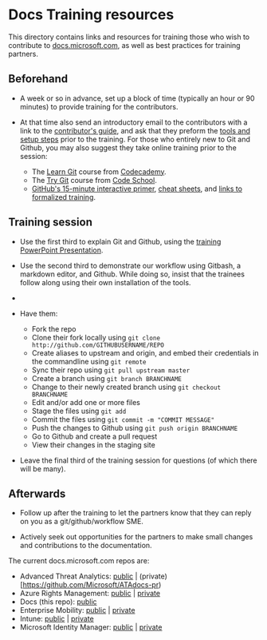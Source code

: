 # Docs Training resources

This directory contains links and resources for training those who wish to contribute to [docs.microsoft.com](docs.microsoft.com), as well as best practices for training partners.

## Beforehand

* A week or so in advance, set up a block of time (typically an hour or 90 minutes) to provide training for the contributors.

* At that time also send an introductory email to the contributors with a link to the [contributor's guide](https://github.com/Microsoft/Docs/tree/master/ContributorGuide), and ask that they preform the [tools and setup steps](https://github.com/Microsoft/Docs/blob/master/ContributorGuide/tools-and-setup.md) prior to the training. For those who entirely new to Git and Github, you may also suggest they take online training prior to the session:
   * The [Learn Git](https://www.codecademy.com/learn/learn-git) course from [Codecademy](https://www.codecademy.com).
   * The [Try Git](https://www.codeschool.com/courses/try-git) course from [Code School](https://www.codeschool.com]).
   * [GitHub's 15-minute interactive primer](https://try.github.io/), [cheat sheets](https://training.github.com/kit/), and [links to formalized training](https://services.github.com/).

## Training session

* Use the first third to explain Git and Github, using the [training PowerPoint Presentation](git-github-workflow-training.pptx).

* Use the second third to demonstrate our workflow using Gitbash, a markdown editor, and Github. While doing so, insist that the trainees follow along using their own installation of the tools.  
* 
* Have them:
   * Fork the repo
   * Clone their fork locally using `git clone http://github.com/GITHUBUSERNAME/REPO`
   * Create aliases to upstream and origin, and embed their credentials in the commandline using `git remote`
   * Sync their repo using `git pull upstream master`
   * Create a branch using `git branch BRANCHNAME` 
   * Change to their newly created branch using `git checkout BRANCHNAME`
   * Edit and/or add one or more files
   * Stage the files using `git add`
   * Commit the files using `git commit -m "COMMIT MESSAGE"`
   * Push the changes to Github using `git push origin BRANCHNAME`
   * Go to Github and create a pull request
   * View their changes in the staging site

* Leave the final third of the training session for questions (of which there will be many).

## Afterwards

* Follow up after the training to let the partners know that they can reply on you as a git/github/workflow SME.

* Actively seek out opportunities for the partners to make small changes and contributions to the documentation.


The current docs.microsoft.com repos are:

* Advanced Threat Analytics: [public](https://github.com/Microsoft/ATAdocs) | (private)[https://github.com/Microsoft/ATAdocs-pr)
* Azure Rights Management: [public](https://github.com/Microsoft/Azure-RMSDocs) | [private](https://github.com/Microsoft/Azure-RMSDocs-pr)
* Docs (this repo): [public](https://github.com/Microsoft/Docs)
* Enterprise Mobility: [public](https://github.com/Microsoft/EMDocs) | [private](https://github.com/Microsoft/EMDocs-pr)
* Intune: [public](https://github.com/Microsoft/IntuneDocs) | [private](https://github.com/Microsoft/IntuneDocs-pr)
* Microsoft Identity Manager: [public](https://github.com/Microsoft/MIMDocs) | [private](https://github.com/Microsoft/MIMDocs-pr)
